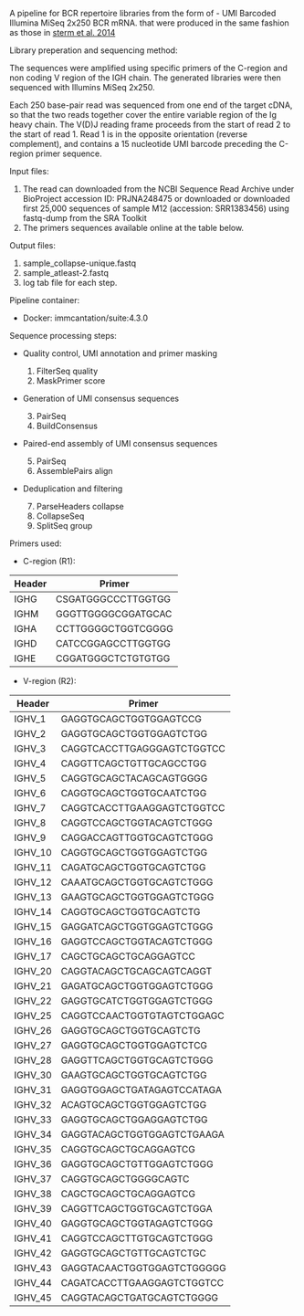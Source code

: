 A pipeline for BCR repertoire libraries from the form of - UMI Barcoded Illumina MiSeq 2x250 BCR mRNA. that were produced in the same fashion as those in [sterm et al. 2014](https://pubmed.ncbi.nlm.nih.gov/25100741/)


Library preperation and sequencing method:

The sequences were amplified using specific primers of the C-region and non coding V region of the IGH chain. The generated libraries were then sequenced with Illumins MiSeq 2x250. 

Each 250 base-pair read was sequenced from one end of the target cDNA, so that the two reads together cover the entire variable region of the Ig heavy chain. The V(D)J reading frame proceeds from the start of read 2 to the start of read 1. Read 1 is in the opposite orientation (reverse complement), and contains a 15 nucleotide UMI barcode preceding the C-region primer sequence.

Input files:

1. The read can downloaded from the NCBI Sequence Read Archive under BioProject accession ID: PRJNA248475 or downloaded or downloaded first 25,000 sequences of sample M12 (accession: SRR1383456) using fastq-dump from the SRA Toolkit
2. The primers sequences available online at the table below.

Output files:

1. sample_collapse-unique.fastq
2. sample_atleast-2.fastq
3. log tab file for each step.


Pipeline container:

* Docker: immcantation/suite:4.3.0


Sequence processing steps:

* Quality control, UMI annotation and primer masking

	1. FilterSeq quality
	2. MaskPrimer score
	
* Generation of UMI consensus sequences

	3. PairSeq
	4. BuildConsensus
	
* Paired-end assembly of UMI consensus sequences

	5. PairSeq	
	6. AssemblePairs align
	
* Deduplication and filtering

	7. ParseHeaders collapse
	8. CollapseSeq
	9. SplitSeq group


Primers used:

* C-region (R1):

| Header     | Primer |
| ----------- | ----------- |
| IGHG   | CSGATGGGCCCTTGGTGG       |
| IGHM   |GGGTTGGGGCGGATGCAC        |
| IGHA   | CCTTGGGGCTGGTCGGGG       |
| IGHD   | CATCCGGAGCCTTGGTGG       |
| IGHE   | CGGATGGGCTCTGTGTGG       |


* V-region (R2):

| Header     | Primer |
| ----------- | ----------- |
| IGHV_1   | GAGGTGCAGCTGGTGGAGTCCG        |
| IGHV_2   | GAGGTGCAGCTGGTGGAGTCTGG       |
| IGHV_3   | CAGGTCACCTTGAGGGAGTCTGGTCC    |
| IGHV_4   | CAGGTTCAGCTGTTGCAGCCTGG       |
| IGHV_5   | CAGGTGCAGCTACAGCAGTGGGG       |
| IGHV_6   | CAGGTGCAGCTGGTGCAATCTGG       |
| IGHV_7   | CAGGTCACCTTGAAGGAGTCTGGTCC    |
| IGHV_8   | CAGGTCCAGCTGGTACAGTCTGGG      |
| IGHV_9   | CAGGACCAGTTGGTGCAGTCTGGG      |
| IGHV_10  | CAGGTGCAGCTGGTGGAGTCTGG       |
| IGHV_11   | CAGATGCAGCTGGTGCAGTCTGG       |
| IGHV_12   | CAAATGCAGCTGGTGCAGTCTGGG      |
| IGHV_13   | GAAGTGCAGCTGGTGGAGTCTGGG      |
| IGHV_14   | CAGGTGCAGCTGGTGCAGTCTG        |
| IGHV_15   | GAGGATCAGCTGGTGGAGTCTGGG      |
| IGHV_16   | GAGGTCCAGCTGGTACAGTCTGGG      |
| IGHV_17   | CAGCTGCAGCTGCAGGAGTCC         |
| IGHV_20   | CAGGTACAGCTGCAGCAGTCAGGT      |
|IGHV_21	|GAGATGCAGCTGGTGGAGTCTGGG	|
|IGHV_22	|GAGGTGCATCTGGTGGAGTCTGGG	|
|IGHV_25	|CAGGTCCAACTGGTGTAGTCTGGAGC	|
|IGHV_26	|GAGGTGCAGCTGGTGCAGTCTG		|
|IGHV_27	|GAGGTGCAGCTGGTGGAGTCTCG	|
|IGHV_28	|GAGGTTCAGCTGGTGCAGTCTGGG	|
|IGHV_30	|GAAGTGCAGCTGGTGCAGTCTGG	|
|IGHV_31	|GAGGTGGAGCTGATAGAGTCCATAGA	|
|IGHV_32	|ACAGTGCAGCTGGTGGAGTCTGG	|
|IGHV_33	|GAGGTGCAGCTGGAGGAGTCTGG	|
|IGHV_34	|GAGGTACAGCTGGTGGAGTCTGAAGA	|
|IGHV_35	|CAGGTGCAGCTGCAGGAGTCG		|
|IGHV_36	|GAGGTGCAGCTGTTGGAGTCTGGG	|
|IGHV_37	|CAGGTGCAGCTGGGGCAGTC		|
|IGHV_38	|CAGCTGCAGCTGCAGGAGTCG		|
|IGHV_39	|CAGGTTCAGCTGGTGCAGTCTGGA	|
|IGHV_40	|GAGGTGCAGCTGGTAGAGTCTGGG	|
|IGHV_41	|CAGGTCCAGCTTGTGCAGTCTGGG	|
|IGHV_42	|GAGGTGCAGCTGTTGCAGTCTGC	|
|IGHV_43	|GAGGTACAACTGGTGGAGTCTGGGGG	|
|IGHV_44	|CAGATCACCTTGAAGGAGTCTGGTCC	|
|IGHV_45	|CAGGTACAGCTGATGCAGTCTGGGG	|
	



